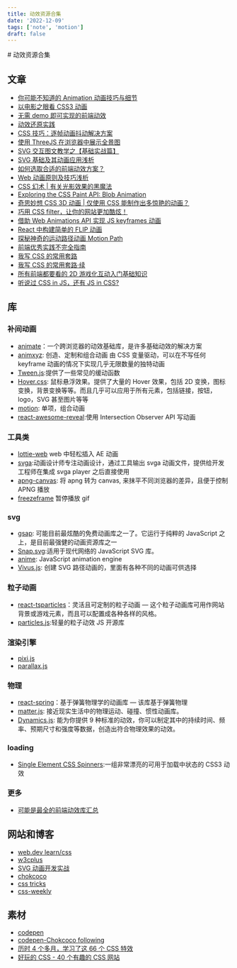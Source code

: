 ```yaml
---
title: 动效资源合集
date: '2022-12-09'
tags: ['note', 'motion']
draft: false
---
```


<TOCInline toc={props.toc} asDisclosure toHeading={3} />
# 动效资源合集

## 文章

- [你可能不知道的 Animation 动画技巧与细节](https://jelly.jd.com/article/6006b1055b6c6a01506c884e)
- [以电影之眼看 CSS3 动画](https://jelly.jd.com/article/5da04f5eb50eec01579ac790)
- [无需 demo 即可实现的前端动效](https://jelly.jd.com/article/5f2cf41d2014c60152645b45)
- [动效还原实践](https://jelly.jd.com/article/5feca588468efc014a4e53f5)
- [CSS 技巧：逐帧动画抖动解决方案](https://jelly.jd.com/article/6006b1045b6c6a01506c87f0)
- [使用 ThreeJS 在浏览器中展示全景图](https://jelly.jd.com/article/602f26b361dbb7014cffc5a0)
- [SVG 交互图文教学之【基础实战篇】](https://jelly.jd.com/article/5f73644dbd5f1801521aa8e5)
- [SVG 基础及其动画应用浅析](https://zhuanlan.zhihu.com/p/383245453)
- [如何选取合适的前端动效方案？](https://juejin.cn/post/6844903830094610446)
- [Web 动画原则及技巧浅析 ](https://github.com/chokcoco/iCSS/issues/121)
- [CSS 幻术 | 有关光影效果的黑魔法](https://juejin.cn/post/6965488051695353886)
- [Exploring the CSS Paint API: Blob Animation](https://css-tricks.com/exploring-the-css-paint-api-blob-animation/)
- [奇思妙想 CSS 3D 动画 | 仅使用 CSS 能制作出多惊艳的动画？](https://juejin.cn/post/6999801808637919239#heading-9)
- [巧用 CSS filter，让你的网站更加酷炫！](https://juejin.cn/post/7002829486806794276#heading-2)
- [借助 Web Animations API 实现 JS keyframes 动画](https://www.zhangxinxu.com/wordpress/2018/03/web-animations-api-dynamic-feature-animation/)
- [React 中构建简单的 FLIP 动画](https://souporserious.com/build-a-simple-flip-animation-in-react/)
- [探秘神奇的运动路径动画 Motion Path](https://juejin.cn/post/6956030985251061791)
- [前端优秀实践不完全指南](https://juejin.cn/post/6932647134944886797#heading-1)
- [我写 CSS 的常用套路](https://juejin.cn/post/6844904033405108232)
- [我写 CSS 的常用套路·续](https://juejin.cn/post/6881546676188741645#heading-1)
- [所有前端都要看的 2D 游戏化互动入门基础知识](https://mp.weixin.qq.com/s/SCHMAcEBISqIqWpmIuaU-w)
- [听说过 CSS in JS，还有 JS in CSS?](https://juejin.cn/post/6950209377403928584#heading-10)

## 库

### 补间动画

- [animate](https://animate.style/)：一个跨浏览器的动效基础库，是许多基础动效的解决方案
- [animxyz](https://animxyz.com/): 创造、定制和组合动画 由 CSS 变量驱动，可以在不写任何 keyframe 动画的情况下实现几乎无限数量的独特动画
- [Tween.js](https://github.com/tweenjs/tween.js/):提供了一些常见的缓动函数
- [Hover.css](http://ianlunn.github.io/Hover/): 鼠标悬浮效果。提供了大量的 Hover 效果，包括 2D 变换，图标变换，背景变换等等。而且几乎可以应用于所有元素，包括链接，按钮，logo，SVG 甚至图片等等
- [motion](https://motion.ant.design/index-cn): 单项，组合动画
- [react-awesome-reveal](https://github.com/dennismorello/react-awesome-reveal):使用 Intersection Observer API 写动画

### 工具类

- [lottie-web](https://github.com/airbnb/lottie-web) web 中轻松插入 AE 动画
- [svga](https://svga.io/intro.html):动画设计师专注动画设计，通过工具输出 svga 动画文件，提供给开发工程师在集成 svga player 之后直接使用
- [apng-canvas](https://github.com/davidmz/apng-canvas): 将 apng 转为 canvas, 来抹平不同浏览器的差异，且便于控制 APNG 播放
- [freezeframe](https://github.com/ctrl-freaks/freezeframe.js) 暂停播放 gif

### svg

- [gsap](https://greensock.com/gsap/): 可能目前最炫酷的免费动画库之一了。它运行于纯粹的 JavaScript 之上，是目前最强健的动画资源库之一
- [Snap.svg](http://snapsvg.io/):适用于现代网络的 JavaScript SVG 库。
- [anime](https://github.com/juliangarnier/anime): JavaScript animation engine
- [Vivus.js](https://maxwellito.github.io/vivus/): 创建 SVG 路径动画的，里面有各种不同的动画可供选择

### 粒子动画

- [react-tsparticles](https://github.com/matteobruni/tsparticles#readme)：灵活且可定制的粒子动画 — 这个粒子动画库可用作网站背景或游戏元素，而且可以配置成各种各样的风格。
- [particles.js](https://vincentgarreau.com/particles.js/):轻量的粒子动效 JS 开源库

### 渲染引擎

- [pixi.js](https://pixijs.com/)
- [parallax.js](http://matthew.wagerfield.com/parallax/)

### 物理

- [react-spring](https://github.com/pmndrs/react-spring)：基于弹簧物理学的动画库 — 该库基于弹簧物理
- [matter.js](https://brm.io/matter-js/): 接近现实生活中的物理运动、碰撞、惯性动画库。
- [Dynamics.js](http://dynamicsjs.com/): 能为你提供 9 种标准的动效，你可以制定其中的持续时间、频率、预期尺寸和强度等数据，创造出符合物理效果的动效。

### loading

- [Single Element CSS Spinners](https://projects.lukehaas.me/css-loaders/):一组非常漂亮的可用于加载中状态的 CSS3 动效

### 更多

- [可能是最全的前端动效库汇总](https://juejin.cn/post/6844903830098804743)

## 网站和博客

- [web.dev learn/css](https://web.dev/learn/css/)
- [w3cplus](https://www.w3cplus.com/CSS3)
- [SVG 动画开发实战](https://svg-animation-booklet.vercel.app/overview.html)
- [chokcoco](https://juejin.cn/user/2330620350437678/posts)
- [css tricks](https://css-tricks.com/snippets/)
- [css-weekly](https://css-weekly.com/)

## 素材

- [codepen](https://codepen.io/)
- [codepen-Chokcoco following](https://codepen.io/Chokcoco/following/)
- [历时 4 个多月，学习了这 66 个 CSS 特效](https://mp.weixin.qq.com/s/sY9ufGGKfcdaAQ7KJQs3HA)
- [好玩的 CSS - 40 个有趣的 CSS 网站](https://juejin.cn/post/6982363593241002014)
